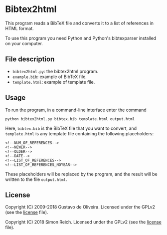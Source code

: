 # Bibtex2html

This program reads a BibTeX file and converts it to a list of references in
HTML format.

To use this program you need Python and Python's bibtexparser installed on your computer.

## File description

* `bibtex2html.py`: the bibtex2html program.
* `example.bib`: example of BibTeX file.
* `template.html`: example of template file.

## Usage

To run the program, in a command-line interface enter the command

    python bibtex2html.py bibtex.bib template.html output.html

Here, `bibtex.bib` is the BibTeX file that you want to convert, and
`template.html` is any template file containing the following placeholders:

    <!--NUM_OF_REFERENCES-->
    <!--NEWER-->
    <!--OLDER-->
    <!--DATE-->
    <!--LIST_OF_REFERENCES-->
    <!--LIST_OF_REFERENCES_NOYEAR-->

These placeholders will be replaced by the program, and the result will be
written to the file `output.html`.

## License

Copyright (C) 2009-2018 Gustavo de Oliveira. Licensed under the GPLv2 (see the [license](LICENSE.txt) file).

Copyright (C) 2018 Simon Reich. Licensed under the GPLv2 (see the [license](LICENSE.txt) file).
